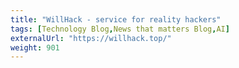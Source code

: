 ```yaml
---
title: "WillHack - service for reality hackers"
tags: [Technology Blog,News that matters Blog,AI]
externalUrl: "https://willhack.top/"
weight: 901
---
```

